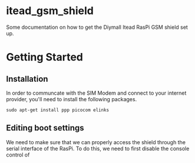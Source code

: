 # itead_gsm_shield
Some documentation on how to get the Diymall Itead RasPi GSM shield set up. 

# Getting Started
## Installation
In order to communcate with the SIM Modem and connect to your internet provider, you'll need to install the following packages.

```
sudo apt-get install ppp picocom elinks
```

## Editing boot settings
We need to make sure that we can properly access the shield through the serial interface of the RasPi. To do this, we need to first disable the console control of 
